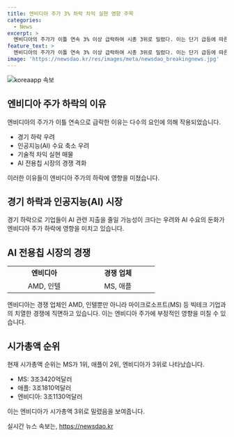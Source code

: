 ```yaml
---
title: 엔비디아 주가 3% 하락 차익 실현 영향 주목
categories:
  - News
excerpt: >
  엔비디아의 주가가 이틀 연속 3% 이상 급락하여 시총 3위로 밀렸다. 이는 단기 급등에 따른 차익 실현 매물과 경기 둔화로 기업들이 AI 관련 지출을 줄일 것이란 우려가 반영된 결과로 분석된다. 경쟁이 격화하고 있는 AI 전용칩 시장에서 미국 빅테크 기업들이 자체 개발에 나선 것도 영향을 미치고 있다. 현재 시가총액 순위에서는 MS, 애플에 이어 엔비디아가 3위로 밀렸다. AI 관련 지출의 축소로 엔비디아의 매출이 타격을 받을 수 있다는 우려가 시장의 관심을 끌고 있다.
feature_text: >
  엔비디아의 주가가 이틀 연속 3% 이상 급락하여 시총 3위로 밀렸다. 이는 단기 급등에 따른 차익 실현 매물과 경기 둔화로 기업들이 AI 관련 지출을 줄일 것이란 우려가 반영된 결과로 분석된다. 경쟁이 격화하고 있는 AI 전용칩 시장에서 미국 빅테크 기업들이 자체 개발에 나선 것도 영향을 미치고 있다. 현재 시가총액 순위에서는 MS, 애플에 이어 엔비디아가 3위로 밀렸다. AI 관련 지출의 축소로 엔비디아의 매출이 타격을 받을 수 있다는 우려가 시장의 관심을 끌고 있다.
image: 'https://newsdao.kr/res/images/meta/newsdao_breakingnews.jpg'
---
```


<p><img src="https://newsdao.kr/res/images/meta/newsdao_breakingnews.jpg" alt="koreaapp 속보" /></p>

<h2 data-ke-size="size26">엔비디아 주가 하락의 이유</h2>

<p data-ke-size="size16">엔비디아의 주가가 이틀 연속으로 급락한 이유는 다수의 요인에 의해 작용되었습니다.</p>

<ul>
  <li>경기 하락 우려</li>
  <li>인공지능(AI) 수요 축소 우려</li>
  <li>기술적 차익 실현 매물</li>
  <li>AI 전용칩 시장의 경쟁 격화</li>
</ul>

<p data-ke-size="size16">이러한 이유들이 엔비디아 주가의 하락에 영향을 미쳤습니다.</p>

<h2 data-ke-size="size26">경기 하락과 인공지능(AI) 시장</h2>

<p data-ke-size="size16">경기 하락으로 기업들이 AI 관련 지출을 줄일 가능성이 크다는 우려와 AI 수요의 둔화가 엔비디아 주가 하락에 영향을 미치고 있습니다.</p>

<h2 data-ke-size="size26">AI 전용칩 시장의 경쟁</h2>

<table>
  <colgroup>
    <col width="170" style="width: 127pt;" />
    <col width="170" style="width: 127pt;" />
  </colgroup>
  <tbody>
    <tr>
      <td style="text-align: center; height: 17px;"><b>엔비디아</b></td>
      <td style="text-align: center; height: 17px;"><b>경쟁 업체</b></td>
    </tr>
    <tr>
      <td style="text-align: center; height: 17px;">AMD, 인텔</td>
      <td style="text-align: center; height: 17px;">MS, 애플</td>
    </tr>
  </tbody>
</table>

<p data-ke-size="size16">엔비디아는 경쟁 업체인 AMD, 인텔뿐만 아니라 마이크로소프트(MS) 등 빅테크 기업과의 치열한 경쟁에 직면하고 있습니다. 이는 엔비디아 주가에 부정적인 영향을 미칠 수 있습니다.</p>

<h2 data-ke-size="size26">시가총액 순위</h2>

<p data-ke-size="size16">현재 시가총액 순위는 MS가 1위, 애플이 2위, 엔비디아가 3위로 나타났습니다.</p>

<ul>
  <li>MS: 3조3420억달러</li>
  <li>애플: 3조1810억달러</li>
  <li>엔비디아: 3조1130억달러</li>
</ul>

<p data-ke-size="size16">이는 엔비디아가 시가총액 3위로 밀렸음을 보여줍니다.</p>
실시간 뉴스 속보는, <a href="https://newsdao.kr" rel="dofollow">https://newsdao.kr</a>



